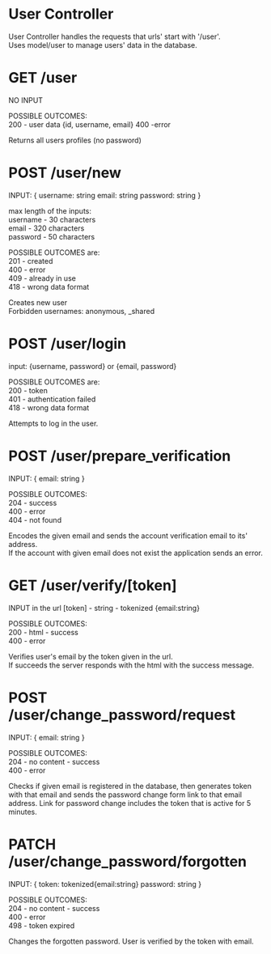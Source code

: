 # User Controller
User Controller handles the requests that urls' start with '/user'.  
Uses model/user to manage users' data in the database.  


# GET /user
NO INPUT

POSSIBLE OUTCOMES:  
    200 - user data {id, username, email}
    400 -error

Returns all users profiles (no password)

# POST /user/new
INPUT: 
{
    username: string
    email: string
    password: string
}

max length of the inputs:  
    username - 30 characters  
    email - 320 characters  
    password - 50 characters  

POSSIBLE OUTCOMES are:  
    201 - created  
    400 - error  
    409 - already in use  
    418 - wrong data format  

Creates new user   
Forbidden usernames: anonymous, _shared


# POST /user/login  
input: {username, password} or {email, password}  

POSSIBLE OUTCOMES are:  
    200 - token   
    401 - authentication failed   
    418 - wrong data format   

Attempts to log in the user.    

# POST /user/prepare_verification
INPUT: 
{
    email: string
}  

POSSIBLE OUTCOMES:  
    204 - success   
    400 - error   
    404 - not found  


Encodes the given email and sends the account verification email to its' address.  
If the account with given email does not exist the application sends an error.  

# GET /user/verify/[token]
INPUT in the url
    [token] - string - tokenized {email:string} 

POSSIBLE OUTCOMES:  
    200 - html - success  
    400 - error

Verifies user's email by the token given in the url.  
If succeeds the server responds with the html with the success message.  

# POST /user/change_password/request
INPUT: 
{
    email: string
}

POSSIBLE OUTCOMES:  
    204 - no content - success  
    400 - error


Checks if given email is registered in the database, then generates token with that email and sends the password change form link to that email address. Link for password change includes the token that is active for 5 minutes.  

# PATCH /user/change_password/forgotten
INPUT: 
{
    token: tokenized{email:string}
    password: string
}

POSSIBLE OUTCOMES:  
204 - no content - success  
400 - error  
498 - token expired  


Changes the forgotten password. User is verified by the token with email.  
